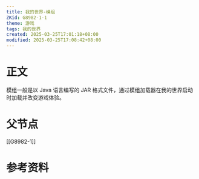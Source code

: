 ```yaml
---
title: 我的世界-模组
ZKid: G8982-1-1
theme: 游戏
tags: 我的世界
created: 2025-03-25T17:01:18+08:00
modified: 2025-03-25T17:08:42+08:00
---
```

# 正文
模组一般是以 Java 语言编写的 JAR 格式文件，通过模组加载器在我的世界启动时加载并改变游戏体验。

# 父节点
[[G8982-1]]

# 参考资料
